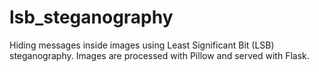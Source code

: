 # lsb_steganography
Hiding messages inside images using Least Significant Bit (LSB) steganography. Images are processed with Pillow and served with Flask.
